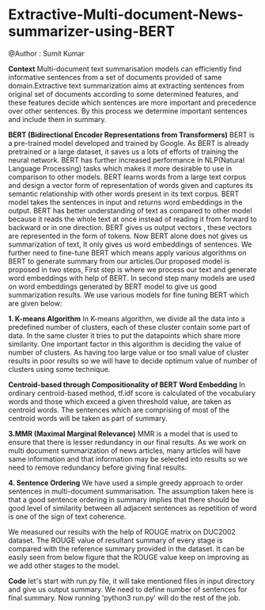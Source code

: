 # Extractive-Multi-document-News-summarizer-using-BERT
@Author : Sumit Kumar

**Context**
Multi-document text summarisation models can efficiently find informative sentences from a set of documents provided of same domain.Extractive text summarization aims at extracting sentences from original set of documents according to some determined features, and these features decide which sentences are more important and precedence over other sentences. By this process we determine important sentences and include them in summary.

**BERT (Bidirectional Encoder Representations from Transformers)**
BERT is a pre-trained model developed and trained by Google. As BERT is already pretrained or a large dataset, it saves us a lots of efforts of training the neural network. BERT has further increased performance in NLP(Natural Language Processing) tasks which makes it more desirable to use in comparison to other models.
BERT learns words from a large text corpus and design a vector form of representation of words given and captures its semantic relationship with other words present in its text corpus. BERT model takes the sentences in input and returns word embeddings in the output. BERT has better understanding of text as compared to other model because it reads the whole text at once instead of reading it from forward to backward or in one direction.
BERT gives us output vectors , these vectors are represented in the form of tokens. Now BERT alone does not gives us summarization of text, It only gives us word  embeddings of sentences. We further need to fine-tune BERT which means apply various algorithms on BERT to generate summary from our articles.Our proposed model is proposed in two steps, First step is where we process our text and generate word embeddings with help of BERT. In second step many models are used on word embeddings generated by BERT model to give us good summarization results. We use various models for fine tuning BERT which are given below:

**1. K-means Algorithm**
In K-means algorithm, we divide all the data into a predefined number of clusters, each of these cluster contain some part of data. In the same cluster it tries to put the datapoints which share more similarity. One important factor in this algorithm is deciding the value of number of clusters. As having too large value or too small value of cluster results in poor results so we will have to decide optimum value of number of clusters using some technique.

**Centroid-based through Compositionality of BERT Word Embedding**
In ordinary centroid-based method, tf.idf score is calculated of the vocabulary words and those which exceed a given threshold value, are taken as centroid words. The sentences which are comprising of most of the centroid words will be taken as part of summary.

**3.MMR (Maximal Marginal Relevance)**
MMR is a model that is used to ensure that there is lesser redundancy in our final results. As we work on multi document summarization of news articles, many articles will have same information and that information may be selected into results so we need to remove redundancy before giving final results.

**4. Sentence Ordering**
We have used a simple greedy approach to order sentences in multi-document summarisation. The assumption taken here is that a good sentence ordering in summary implies that there should be good level of similarity between all adjacent sentences as repetition of word is one of the sign of text coherence.


We measured our results with the help of ROUGE matrix on DUC2002 dataset. The ROUGE value of resultant summary of every stage is compared with the reference summary provided in the dataset. It can be easily seen from below figure that the ROUGE value keep on improving as we add other stages to the model.

**Code**
let's start with run.py file, it will take mentioned files in input directory and give us output summary. We need to define number of sentences for final summary. Now running  'python3 run.py' will do the rest of the job.
